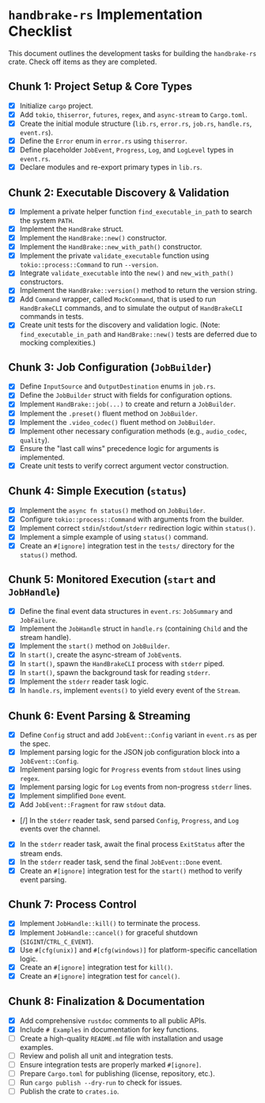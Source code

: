 # `handbrake-rs` Implementation Checklist

This document outlines the development tasks for building the `handbrake-rs` crate. Check off items as they are completed.

## Chunk 1: Project Setup & Core Types
- [X] Initialize `cargo` project.
- [X] Add `tokio`, `thiserror`, `futures`, `regex`, and `async-stream` to `Cargo.toml`.
- [X] Create the initial module structure (`lib.rs`, `error.rs`, `job.rs`, `handle.rs`, `event.rs`).
- [X] Define the `Error` enum in `error.rs` using `thiserror`.
- [X] Define placeholder `JobEvent`, `Progress`, `Log`, and `LogLevel` types in `event.rs`.
- [X] Declare modules and re-export primary types in `lib.rs`.

## Chunk 2: Executable Discovery & Validation
- [X] Implement a private helper function `find_executable_in_path` to search the system `PATH`.
- [X] Implement the `HandBrake` struct.
- [X] Implement the `HandBrake::new()` constructor.
- [X] Implement the `HandBrake::new_with_path()` constructor.
- [X] Implement the private `validate_executable` function using `tokio::process::Command` to run `--version`.
- [X] Integrate `validate_executable` into the `new()` and `new_with_path()` constructors.
- [X] Implement the `HandBrake::version()` method to return the version string.
- [X] Add `Command` wrapper, called `MockCommand`, that is used to run `HandBrakeCLI` commands, and to simulate the output of `HandBrakeCLI` commands in tests.
- [X] Create unit tests for the discovery and validation logic. (Note: `find_executable_in_path` and `HandBrake::new()` tests are deferred due to mocking complexities.)

## Chunk 3: Job Configuration (`JobBuilder`)
- [X] Define `InputSource` and `OutputDestination` enums in `job.rs`.
- [X] Define the `JobBuilder` struct with fields for configuration options.
- [X] Implement `HandBrake::job(...)` to create and return a `JobBuilder`.
- [X] Implement the `.preset()` fluent method on `JobBuilder`.
- [X] Implement the `.video_codec()` fluent method on `JobBuilder`.
- [X] Implement other necessary configuration methods (e.g., `audio_codec`, `quality`).
- [X] Ensure the "last call wins" precedence logic for arguments is implemented.
- [X] Create unit tests to verify correct argument vector construction.

## Chunk 4: Simple Execution (`status`)
- [X] Implement the `async fn status()` method on `JobBuilder`.
- [X] Configure `tokio::process::Command` with arguments from the builder.
- [X] Implement correct `stdin`/`stdout`/`stderr` redirection logic within `status()`.
- [X] Implement a simple example of using `status()` command.
- [X] Create an `#[ignore]` integration test in the `tests/` directory for the `status()` method.

## Chunk 5: Monitored Execution (`start` and `JobHandle`)
- [X] Define the final event data structures in `event.rs`: `JobSummary` and `JobFailure`.
- [X] Implement the `JobHandle` struct in `handle.rs` (containing `Child` and the stream handle).
- [X] Implement the `start()` method on `JobBuilder`.
- [X] In `start()`, create the async-stream of `JobEvent`s.
- [X] In `start()`, spawn the `HandBrakeCLI` process with `stderr` piped.
- [X] In `start()`, spawn the background task for reading `stderr`.
- [X] Implement the `stderr` reader task logic.
- [X] In `handle.rs`, implement `events()` to yield every event of the `Stream`.

## Chunk 6: Event Parsing & Streaming
- [X] Define `Config` struct and add `JobEvent::Config` variant in `event.rs` as per the spec.
- [X] Implement parsing logic for the JSON job configuration block into a `JobEvent::Config`.
- [X] Implement parsing logic for `Progress` events from `stdout` lines using `regex`.
- [X] Implement parsing logic for `Log` events from non-progress `stderr` lines.
- [X] Implement simplified `Done` event.
- [X] Add `JobEvent::Fragment` for raw `stdout` data.
- [/] In the `stderr` reader task, send parsed `Config`, `Progress`, and `Log` events over the channel.
- [X] In the `stderr` reader task, await the final process `ExitStatus` after the stream ends.
- [X] In the `stderr` reader task, send the final `JobEvent::Done` event.
- [X] Create an `#[ignore]` integration test for the `start()` method to verify event parsing.

## Chunk 7: Process Control
- [X] Implement `JobHandle::kill()` to terminate the process.
- [X] Implement `JobHandle::cancel()` for graceful shutdown (`SIGINT`/`CTRL_C_EVENT`).
- [X] Use `#[cfg(unix)]` and `#[cfg(windows)]` for platform-specific cancellation logic.
- [X] Create an `#[ignore]` integration test for `kill()`.
- [X] Create an `#[ignore]` integration test for `cancel()`.

## Chunk 8: Finalization & Documentation
- [X] Add comprehensive `rustdoc` comments to all public APIs.
- [X] Include `# Examples` in documentation for key functions.
- [ ] Create a high-quality `README.md` file with installation and usage examples.
- [ ] Review and polish all unit and integration tests.
- [ ] Ensure integration tests are properly marked `#[ignore]`.
- [ ] Prepare `Cargo.toml` for publishing (license, repository, etc.).
- [ ] Run `cargo publish --dry-run` to check for issues.
- [ ] Publish the crate to `crates.io`.
